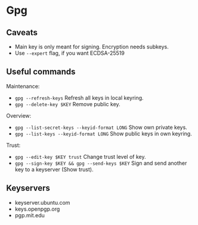 # Gpg

## Caveats

- Main key is only meant for signing. Encryption needs subkeys.
- Use `--expert` flag, if you want ECDSA-25519


## Useful commands

Maintenance:

- `gpg --refresh-keys` Refresh all keys in local keyring.
- `gpg --delete-key $KEY` Remove public key.

Overview:

- `gpg --list-secret-keys --keyid-format LONG` Show own private keys.
- `gpg --list-keys --keyid-format LONG` Show public keys in own keyring.

Trust: 

- `gpg --edit-key $KEY trust` Change trust level of key.
- `gpg --sign-key $KEY && gpg --send-keys $KEY` Sign and send another key to a keyserver (Show trust).

## Keyservers

- keyserver.ubuntu.com
- keys.openpgp.org
- pgp.mit.edu
